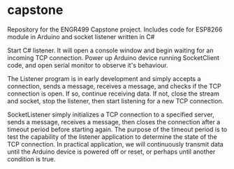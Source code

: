 # capstone
Repository for the ENGR499 Capstone project.
Includes code for ESP8266 module in Arduino and socket listener written in C# 

Start C# listener. It will open a console window and begin waiting for an incoming TCP connection.
Power up Arduino device running SocketClient code, and open serial monitor to observe it's behaviour.

The Listener program is in early development and simply accepts a connection, sends a message, receives a message, and checks if the TCP
connection is open. If so, continue receiving data. If not, close the stream and socket, stop the listener, then start listening for a new
TCP connection.

SocketListener simply initializes a TCP connection to a specified server, sends a message, receives a message, then closes the connection
after a timeout period before starting again. The purpose of the timeout period is to test the capability of the listener application to
determine the state of the TCP connection. In practical application, we will continuously transmit data until the Arduino device is powered
off or reset, or perhaps until another condition is true.
